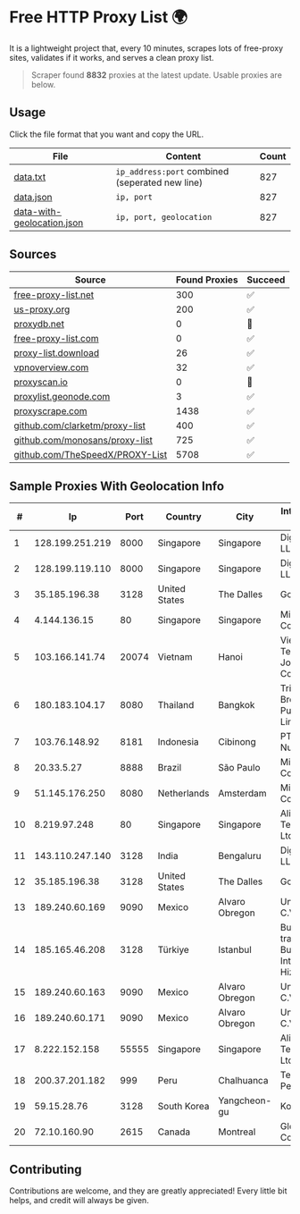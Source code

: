 
# Free HTTP Proxy List 🌍

It is a lightweight project that, every 10 minutes, scrapes lots of free-proxy sites, validates if it works, and serves a clean proxy list.


> Scraper found **8832** proxies at the latest update. Usable proxies are below.

## Usage

Click the file format that you want and copy the URL.


|File|Content|Count|
|----|-------|-----|
|[data.txt](https://raw.githubusercontent.com/themiralay/Proxy-List-World/master/data.txt)|`ip_address:port` combined (seperated new line)|827|
|[data.json](https://raw.githubusercontent.com/themiralay/Proxy-List-World/master/data.json)|`ip, port`|827|
|[data-with-geolocation.json](https://raw.githubusercontent.com/themiralay/Proxy-List-World/master/data-with-geolocation.json)|`ip, port, geolocation`|827|

## Sources

|Source|Found Proxies|Succeed|
|------|-------------|-------|
|[free-proxy-list.net](https://free-proxy-list.net)|300|✅|
|[us-proxy.org](https://www.us-proxy.org)|200|✅|
|[proxydb.net](http://proxydb.net)|0|🚫|
|[free-proxy-list.com](https://free-proxy-list.com/?page=&port=&type%5B%5D=http&type%5B%5D=https&up_time=0&search=Search)|0|✅|
|[proxy-list.download](https://www.proxy-list.download/HTTP)|26|✅|
|[vpnoverview.com](https://vpnoverview.com/privacy/anonymous-browsing/free-proxy-servers)|32|✅|
|[proxyscan.io](https://www.proxyscan.io)|0|🚫|
|[proxylist.geonode.com](https://proxylist.geonode.com/api/proxy-list?limit=300&page=1&sort_by=lastChecked&sort_type=desc&protocols=http,https)|3|✅|
|[proxyscrape.com](https://api.proxyscrape.com/v2/?request=displayproxies&protocol=http&timeout=10000&country=all&ssl=all&anonymity=all)|1438|✅|
|[github.com/clarketm/proxy-list](https://raw.githubusercontent.com/clarketm/proxy-list/master/proxy-list-raw.txt)|400|✅|
|[github.com/monosans/proxy-list](https://raw.githubusercontent.com/monosans/proxy-list/main/proxies/http.txt)|725|✅|
|[github.com/TheSpeedX/PROXY-List](https://raw.githubusercontent.com/TheSpeedX/PROXY-List/master/http.txt)|5708|✅|


## Sample Proxies With Geolocation Info

|#|Ip|Port|Country|City|Internet Service Provider|
|-|--|----|-------|----|-------------------------|
|1|128.199.251.219|8000|Singapore|Singapore|DigitalOcean, LLC|
|2|128.199.119.110|8000|Singapore|Singapore|DigitalOcean, LLC|
|3|35.185.196.38|3128|United States|The Dalles|Google LLC|
|4|4.144.136.15|80|Singapore|Singapore|Microsoft Corporation|
|5|103.166.141.74|20074|Vietnam|Hanoi|Viet NAM Cloud Technology Joint Stock Company|
|6|180.183.104.17|8080|Thailand|Bangkok|Triple T Broadband Public Company Limited|
|7|103.76.148.92|8181|Indonesia|Cibinong|PT. Java Digital Nusantara|
|8|20.33.5.27|8888|Brazil|São Paulo|Microsoft Corporation|
|9|51.145.176.250|8080|Netherlands|Amsterdam|Microsoft Corporation|
|10|8.219.97.248|80|Singapore|Singapore|Alibaba (US) Technology Co., Ltd.|
|11|143.110.247.140|3128|India|Bengaluru|DigitalOcean, LLC|
|12|35.185.196.38|3128|United States|The Dalles|Google LLC|
|13|189.240.60.169|9090|Mexico|Alvaro Obregon|Uninet S.A. de C.V.|
|14|185.165.46.208|3128|Türkiye|Istanbul|Burak Buylu trading as BurtiNET Internet Hizmetleri|
|15|189.240.60.163|9090|Mexico|Alvaro Obregon|Uninet S.A. de C.V.|
|16|189.240.60.171|9090|Mexico|Alvaro Obregon|Uninet S.A. de C.V.|
|17|8.222.152.158|55555|Singapore|Singapore|Alibaba (US) Technology Co., Ltd.|
|18|200.37.201.182|999|Peru|Chalhuanca|Telefonica del Peru S.A.A.|
|19|59.15.28.76|3128|South Korea|Yangcheon-gu|Korea Telecom|
|20|72.10.160.90|2615|Canada|Montreal|GloboTech Communications|



## Contributing

Contributions are welcome, and they are greatly appreciated! Every
little bit helps, and credit will always be given.

